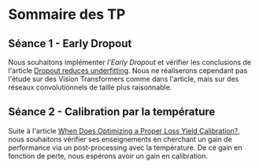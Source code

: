 # Sommaire des TP

## Séance 1 - Early Dropout
Nous souhaitons implémenter *l'Early Dropout* et vérifier les conclusions de l'article [Dropout reduces underfitting](https://arxiv.org/pdf/2303.01500.pdf). Nous ne réaliserons cependant pas l'étude sur des Vision Transformers comme dans l'article, mais sur des réseaux convolutionnels de taille plus raisonnable.

## Séance 2 - Calibration par la température
Suite à l'article [When Does Optimizing a Proper Loss Yield Calibration?](https://arxiv.org/pdf/2305.18764.pdf), nous souhaitons vérifier ses enseignements en cherchant un gain de performance via un post-processing avec la température. De ce gain en fonction de perte, nous espérons avoir un gain en calibration.

